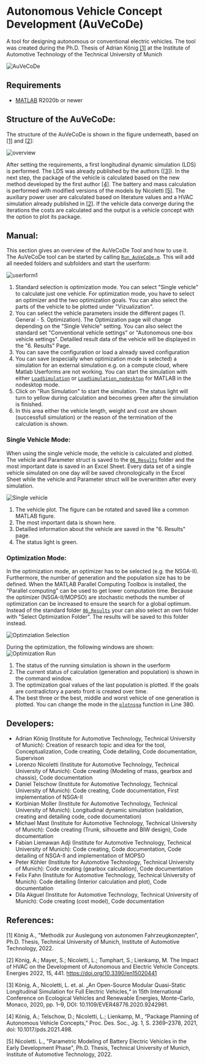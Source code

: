 <h1><a ...section link code />Autonomous Vehicle Concept Development (AuVeCoDe)</h1>

A tool for designing autonomous or conventional electric vehicles. The tool was created during the Ph.D. Thesis of Adrian König [[1]](#1) at the Institute of Automotive Technology of the Technical University of Munich

![AuVeCoDe](https://user-images.githubusercontent.com/67913102/187223831-b9bfb8fd-44a5-4c15-8d63-d6598bb9c4a1.png)


<h2><a ...section link code />Requirements</h2>
  
* [MATLAB](https://de.mathworks.com/products/matlab.html) R2020b or newer

<h2><a ...section link code />Structure of the AuVeCoDe:</h2>

The structure of the AuVeCoDe is shown in the figure underneath, based on [[1]](#1) and [[2]](#2):

![overview](https://user-images.githubusercontent.com/67913102/187156739-34d68eeb-5e77-4c00-a582-72dc15f1c1ec.png)


After setting the requirements, a first longitudinal dynamic simulation (LDS) is performed. The LDS was already published by the authors ([[3]](#3)). In the next step, the package of the vehicle is calculated based on the new method developed by the first author [[4]](#4). The battery and mass calculation is performed with modified versions of the models by Nicoletti [[5]](#5). The auxiliary power user are calculated based on literature values and a HVAC simulation already published in [[2]](#2). If the vehicle data converge during the iterations the costs are calculated and the output is a vehicle concept with the option to plot its package.

<h2><a ...section link code />Manual:</h2>

This section gives an overview of the AuVeCoDe Tool and how to use it. The AuVeCoDe tool can be started by calling [```Run_AuVeCoDe.m```](/Run_AuVeCoDe.m). This will add all needed folders and subfolders and start the userform:

![userform1](https://user-images.githubusercontent.com/67913102/187167474-a8fa4f2b-5704-4c88-9a28-09073e47b29c.png)


 1. Standard selection is optimization mode. You can select "Single vehicle" to calculate just one vehicle. For optimization mode, you have to select an optimizer and the two optimization goals. You can also select the parts of the vehicle to be plotted under "Vizualization".
 2. You can select the vehicle parameters inside the different pages (1. General - 5. Optimization). The Optimization page will change depending on the "Single Vehicle" setting. You can also select the standard set "Conventional vehicle settings" or "Autonomous one-box vehicle settings". Detailled result data of the vehicle will be displayed in the "6. Results" Page.
 3. You can save the configuration or load a already saved configuration
 4. You can save (especially when optimization mode is selected) a simulation for an external simulation e.g. on a compute cloud, where Matlab Userforms are not working. You can start the simulation with either [```LoadSimulation```](/03_GUI/LoadSimulation.m) or [```LoadSimulation_nodesktop```](/03_GUI/LoadSimulation_nodesktop.m/) for MATLAB in the nodesktop mode.
 5. Click on "Run Simulation" to start the simulation. The status light will turn to yellow during calculation and becomes green after the simulation is finished.
 6. In this area either the vehicle length, weight and cost are shown (successfull simulation) or the reason of the termination of the calculation is shown.

<h3><a ...section link code />Single Vehicle Mode:</h3>

When using the single vehicle mode, the vehicle is calculated and plotted. The vehicle and Parameter struct is saved to the [```06_Results```](/06_Results/) folder and the most important date is saved in an Excel Sheet. Every data set of a single vehicle simulated on one day will be saved chronologically in the Excel Sheet while the vehicle and Parameter struct will be overwritten after every simulation.

![Single vehicle](https://user-images.githubusercontent.com/67913102/187168999-02508d3f-9c99-45bc-ba30-f7538c2e04cb.png)

1. The vehicle plot. The figure can be rotated and saved like a common MATLAB figure.
2. The most important data is shown here.
3. Detailled information about the vehicle are saved in the "6. Results" page.
4. The status light is green.

<h3><a ...section link code />Optimization Mode:</h3>

In the optimization mode, an optimizer has to be selected (e.g. the NSGA-II). Furthermore, the number of generation and the population size has to be defined. When the MATLAB Parallel Computing Toolbox is installed, the "Parallel computing" can be used to get lower computation time. Because the optimizer (NSGA-II/MOPSO) are stochastic methods the number of optimization can be increased to ensure the search for a global optimum. Instead of the standard folder [```06_Results```](/06_Results/) your can also select an own folder with "Select Optimization Folder". The results will be saved to this folder instead.

![Optimziation Selection](https://user-images.githubusercontent.com/67913102/187170911-59cc868e-2aa5-40b9-8d70-2259d246c6cd.png)

During the optimization, the following windows are shown:
![Optimization Run](https://user-images.githubusercontent.com/67913102/187175346-c72dd599-d2a3-44e0-a66a-73a7591a2ae4.png)

1. The status of the running simulation is shown in the userform
2. The current status of calculation (generation and population) is shown in the command window.
3. The optimization goal values of the last population is plotted. If the goals are contradictory a pareto front is created over time.
4. The best three or the best, middle and worst vehicle of one generation is plotted. You can change the mode in the [```plotnsga```](/02_Optimization/03_PlotFunctions/plotnsga.m) function in Line 380.

<h2><a ...section link code />Developers:</h2>

- Adrian König (Institute for Automotive Technology, Technical University of Munich): Creation of research topic and idea for the tool, Conceptualization, Code   creating, Code detailing, Code documentation, Supervison
- Lorenzo Nicoletti (Institute for Automotive Technology, Technical University of Munich): Code creating (Modeling of mass, gearbox and chassis), Code documentation
- Daniel Telschow (Institute for Automotive Technology, Technical University of Munich): Code creating, Code documentation, First implementation of NSGA-II
- Korbinian Moller (Institute for Automotive Technology, Technical University of Munich): Longitudinal dynamic simulation (validation, creating and detailing code, code documentation)
- Michael Mast (Institute for Automotive Technology, Technical University of Munich): Code creating (Trunk, silhouette and BIW design), Code documentation
- Fabian Liemawan Adji (Institute for Automotive Technology, Technical University of Munich): Code creating, Code documentation, Code detailing of NSGA-II and implementation of MOPSO
- Peter Köhler (Institute for Automotive Technology, Technical University of Munich): Code creating (gearbox calculation), Code documentation
- Felix Fahn (Institute for Automotive Technology, Technical University of Munich): Code detailing (Interior calculation and plot), Code documentation
- Dila Akguel (Institute for Automotive Technology, Technical University of Munich): Code creating (cost model), Code documentation


<h2><a ...section link code />References:</h2>
<a id="1">[1]</a> König A., "Methodik zur Auslegung von autonomen Fahrzeugkonzepten", Ph.D. Thesis, Technical University of Munich, Institute of Automotive Technology, 2022.

<a id="2">[2]</a> König, A.; Mayer, S.; Nicoletti, L.; Tumphart, S.; Lienkamp, M. The Impact of HVAC on the Development of Autonomous and Electric Vehicle Concepts. Energies 2022, 15, 441. https://doi.org/10.3390/en15020441

<a id="3">[3]</a> König, A., Nicoletti, L. et. al. „An Open-Source Modular Quasi-Static Longitudinal Simulation for Full Electric Vehicles,“ in 15th International Conference on Ecological Vehicles and Renewable Energies, Monte-Carlo, Monaco, 2020, pp. 1–9, DOI: 10.1109/EVER48776.2020.9242981.

<a id="4">[4]</a> König, A.; Telschow, D.; Nicoletti, L.; Lienkamp, M., “Package Planning of Autonomous Vehicle Concepts,” Proc. Des. Soc., Jg. 1, S. 2369–2378, 2021, doi: 10.1017/pds.2021.498.

<a id="5">[5]</a> Nicoletti. L., "Parametric Modeling of Battery Electric Vehicles in the Early Development Phase", Ph.D. Thesis, Technical University of Munich, Institute of Automotive Technology, 2022.
